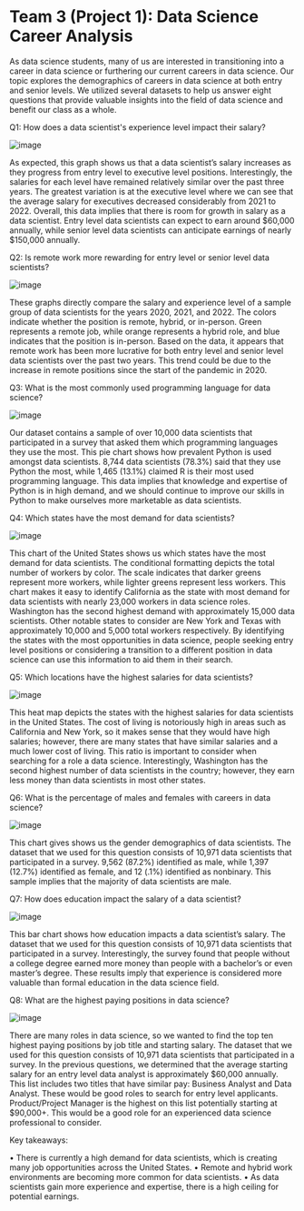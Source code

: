 # Team 3 (Project 1): Data Science Career Analysis

As data science students, many of us are interested in transitioning into a career in data science or furthering our current careers in data science. Our topic explores the demographics of careers in data science at both entry and senior levels. We utilized several datasets to help us answer eight questions that provide valuable insights into the field of data science and benefit our class as a whole.

Q1: How does a data scientist's experience level impact their salary?

![image](https://user-images.githubusercontent.com/108551627/188354377-e67e20b9-dbf9-4f33-90aa-69773e4e32b6.png)

As expected, this graph shows us that a data scientist’s salary increases as they progress from entry level to executive level positions. Interestingly, the salaries for each level have remained relatively similar over the past three years. The greatest variation is at the executive level where we can see that the average salary for executives decreased considerably from 2021 to 2022. Overall, this data implies that there is room for growth in salary as a data scientist. Entry level data scientists can expect to earn around $60,000 annually, while senior level data scientists can anticipate earnings of nearly $150,000 annually.      

Q2: Is remote work more rewarding for entry level or senior level data scientists? 

![image](https://user-images.githubusercontent.com/108551627/188354414-1dcd4f63-b9b1-48af-a333-fd634d440d09.png)

These graphs directly compare the salary and experience level of a sample group of data scientists for the years 2020, 2021, and 2022. The colors indicate whether the position is remote, hybrid, or in-person. Green represents a remote job, while orange represents a hybrid role, and blue indicates that the position is in-person. Based on the data, it appears that remote work has been more lucrative for both entry level and senior level data scientists over the past two years. This trend could be due to the increase in remote positions since the start of the pandemic in 2020.  

Q3: What is the most commonly used programming language for data science?

![image](https://user-images.githubusercontent.com/108551627/188354438-57eb9495-c952-4d17-a5f3-313302a5e9da.png)

Our dataset contains a sample of over 10,000 data scientists that participated in a survey that asked them which programming languages they use the most. This pie chart shows how prevalent Python is used amongst data scientists. 8,744 data scientists (78.3%) said that they use Python the most, while 1,465 (13.1%) claimed R is their most used programming language. This data implies that knowledge and expertise of Python is in high demand, and we should continue to improve our skills in Python to make ourselves more marketable as data scientists.

Q4: Which states have the most demand for data scientists?

![image](https://user-images.githubusercontent.com/108551627/188354456-38de27fe-353a-48f4-92a1-fef97e9d6ef3.png)

This chart of the United States shows us which states have the most demand for data scientists. The conditional formatting depicts the total number of workers by color. The scale indicates that darker greens represent more workers, while lighter greens represent less workers. This chart makes it easy to identify California as the state with most demand for data scientists with nearly 23,000 workers in data science roles. Washington has the second highest demand with approximately 15,000 data scientists. Other notable states to consider are New York and Texas with approximately 10,000 and 5,000 total workers respectively. By identifying the states with the most opportunities in data science, people seeking entry level positions or considering a transition to a different position in data science can use this information to aid them in their search. 

Q5: Which locations have the highest salaries for data scientists?

![image](https://user-images.githubusercontent.com/108551627/188354479-857c9091-744c-4dfd-b303-9ca049544157.png)

 
This heat map depicts the states with the highest salaries for data scientists in the United States. The cost of living is notoriously high in areas such as California and New York, so it makes sense that they would have high salaries; however, there are many states that have similar salaries and a much lower cost of living. This ratio is important to consider when searching for a role a data science. Interestingly, Washington has the second highest number of data scientists in the country; however, they earn less money than data scientists in most other states. 

Q6: What is the percentage of males and females with careers in data science?

![image](https://user-images.githubusercontent.com/108551627/188354506-8a092fde-3ecc-4e3a-895d-2cc9eaa9037b.png)

This chart gives shows us the gender demographics of data scientists. The dataset that we used for this question consists of 10,971 data scientists that participated in a survey. 9,562 (87.2%) identified as male, while 1,397 (12.7%) identified as female, and 12 (.1%) identified as nonbinary. This sample implies that the majority of data scientists are male.  

Q7: How does education impact the salary of a data scientist?

![image](https://user-images.githubusercontent.com/108551627/188354521-29f8a499-7834-4ddd-bd7e-a73205079eff.png)

 
This bar chart shows how education impacts a data scientist’s salary. The dataset that we used for this question consists of 10,971 data scientists that participated in a survey. Interestingly, the survey found that people without a college degree earned more money than people with a bachelor’s or even master’s degree. These results imply that experience is considered more valuable than formal education in the data science field.   

Q8: What are the highest paying positions in data science?

![image](https://user-images.githubusercontent.com/108551627/188354541-81f54652-6e45-4fa4-b76c-a08dfb656000.png)

There are many roles in data science, so we wanted to find the top ten highest paying positions by job title and starting salary. The dataset that we used for this question consists of 10,971 data scientists that participated in a survey. In the previous questions, we determined that the average starting salary for an entry level data analyst is approximately $60,000 annually. This list includes two titles that have similar pay: Business Analyst and Data Analyst. These would be good roles to search for entry level applicants. Product/Project Manager is the highest on this list potentially starting at $90,000+. This would be a good role for an experienced data science professional to consider.   

Key takeaways:

•	There is currently a high demand for data scientists, which is creating many job opportunities across the United States.
•	Remote and hybrid work environments are becoming more common for data scientists. 
•	As data scientists gain more experience and expertise, there is a high ceiling for potential earnings.
